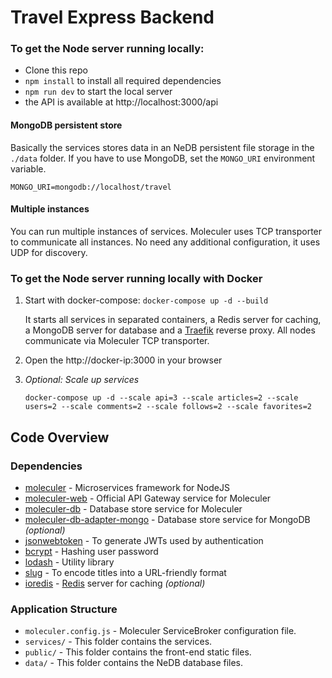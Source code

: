# Travel Express Backend

### To get the Node server running locally:

- Clone this repo
- `npm install` to install all required dependencies
- `npm run dev` to start the local server
- the API is available at http://localhost:3000/api

#### MongoDB persistent store
Basically the services stores data in an NeDB persistent file storage in the `./data` folder. If you have to use MongoDB, set the `MONGO_URI` environment variable.
```
MONGO_URI=mongodb://localhost/travel
```

#### Multiple instances
You can run multiple instances of services. Moleculer uses TCP transporter to communicate all instances. No need any additional configuration, it uses UDP for discovery.

### To get the Node server running locally with Docker

1. Start with docker-compose: `docker-compose up -d --build`

	It starts all services in separated containers, a Redis server for caching, a MongoDB server for database and a [Traefik](https://traefik.io/) reverse proxy. All nodes communicate via Moleculer TCP transporter.
2. Open the http://docker-ip:3000 in your browser
3. _Optional: Scale up services_

	`docker-compose up -d --scale api=3 --scale articles=2 --scale users=2 --scale comments=2 --scale follows=2 --scale favorites=2`

## Code Overview

### Dependencies

- [moleculer](https://github.com/moleculerjs/moleculer) - Microservices framework for NodeJS
- [moleculer-web](https://github.com/moleculerjs/moleculer-web) - Official API Gateway service for Moleculer
- [moleculer-db](https://github.com/moleculerjs/moleculer-db/tree/master/packages/moleculer-db#readme) - Database store service for Moleculer
- [moleculer-db-adapter-mongo](https://github.com/moleculerjs/moleculer-db/tree/master/packages/moleculer-db-adapter-mongo#readme) - Database store service for MongoDB *(optional)*
- [jsonwebtoken](https://github.com/auth0/node-jsonwebtoken) - To generate JWTs used by authentication
- [bcrypt](https://github.com/kelektiv/node.bcrypt.js) - Hashing user password
- [lodash](https://github.com/lodash/lodash) - Utility library
- [slug](https://github.com/dodo/node-slug) - To encode titles into a URL-friendly format
- [ioredis](https://github.com/luin/ioredis) - [Redis](https://redis.io) server for caching *(optional)*

### Application Structure

- `moleculer.config.js` - Moleculer ServiceBroker configuration file.
- `services/` - This folder contains the services.
- `public/` - This folder contains the front-end static files.
- `data/` - This folder contains the NeDB database files.
